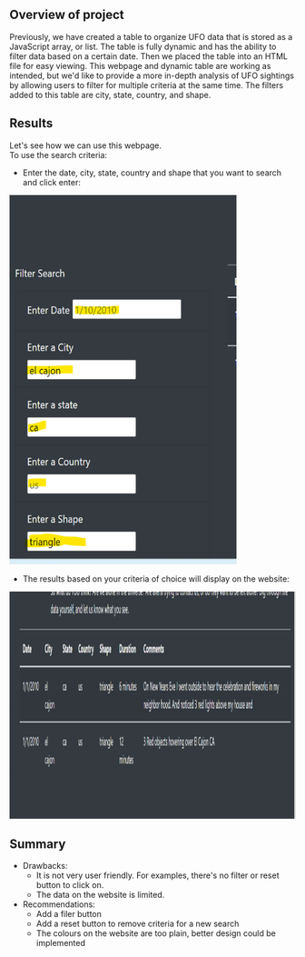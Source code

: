## Overview of project
   
  Previously, we have created a table to organize UFO data that is stored as a JavaScript array, or list. The table is fully dynamic and has the ability to filter data based on a certain date. Then we placed the table into an HTML file for easy viewing.
  This webpage and dynamic table are working as intended, but we'd like to provide a more in-depth analysis of UFO sightings by allowing users to filter for multiple criteria at the same time. The filters added to this table are city, state, country, and shape.

  

## Results
   Let's see how we can use this webpage. <br>
   To use the search criteria: <br>
   - Enter the date, city, state, country and shape that you want to search and click enter:<br>

  <img src="./static/images/search_criteria.png" width="400" height="650">
  

   - The results based on your criteria of choice will display on the website: <br>
<img src="./static/images/results.png" width="800" height="400">
  

## Summary
 - Drawbacks: 
   - It is not very user friendly. For examples, there's no filter or reset button to click on.
   - The data on the website is limited. 
 - Recommendations: 
   - Add a filer button 
   - Add a reset button to remove criteria for a new search
   - The colours on the website are too plain, better design could be implemented
